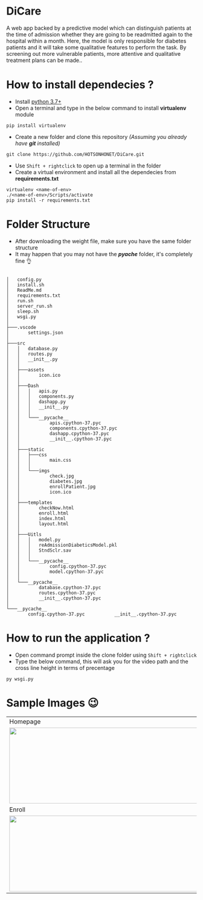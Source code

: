 # DiCare

A web app backed by a predictive model which can distinguish patients at the time of admission whether they are going to be readmitted again to the hospital within a month. Here, the model is only responsible for diabetes patients and it will take some qualitative features to perform the task. By screening out more vulnerable patients, more attentive and qualitative treatment plans can be made..


# How to install dependecies ?

* Install [python 3.7+](https://www.python.org/downloads/release/python-378/)
* Open a terminal and type in the below command to install **virtualenv** module
~~~
pip install virtualenv
~~~

* Create a new folder and clone this repository *(Assuming you already have **git** installed)*
~~~
git clone https://github.com/HOTSONHONET/DiCare.git
~~~

* Use `Shift + rightclick` to open up a terminal in the folder
* Create a virtual environment and install all the dependecies from **requirements.txt**
~~~
virtualenv <name-of-env>
./<name-of-env>/Scripts/activate
pip install -r requirements.txt
~~~


# Folder Structure
* After downloading the weight file, make sure you have the same folder structure
* It may happen that you may not have the *__pyache__* folder, it's completely fine 👌
~~~

│   config.py
│   install.sh
│   ReadMe.md
│   requirements.txt
│   run.sh
│   server_run.sh
│   sleep.sh
│   wsgi.py
│
├───.vscode
│       settings.json
│
├───src
│   │   database.py
│   │   routes.py
│   │   __init__.py
│   │
│   ├───assets
│   │       icon.ico
│   │
│   ├───Dash
│   │   │   apis.py
│   │   │   components.py
│   │   │   dashapp.py
│   │   │   __init__.py
│   │   │
│   │   └───__pycache__
│   │           apis.cpython-37.pyc
│   │           components.cpython-37.pyc
│   │           dashapp.cpython-37.pyc
│   │           __init__.cpython-37.pyc
│   │
│   ├───static
│   │   ├───css
│   │   │       main.css
│   │   │
│   │   └───imgs
│   │           check.jpg
│   │           diabetes.jpg
│   │           enrollPatient.jpg
│   │           icon.ico
│   │
│   ├───templates
│   │       checkNow.html
│   │       enroll.html
│   │       index.html
│   │       layout.html
│   │
│   ├───Uitls
│   │   │   model.py
│   │   │   reAdmissionDiabeticsModel.pkl
│   │   │   StndSclr.sav
│   │   │
│   │   └───__pycache__
│   │           config.cpython-37.pyc
│   │           model.cpython-37.pyc
│   │
│   └───__pycache__
│           database.cpython-37.pyc
│           routes.cpython-37.pyc
│           __init__.cpython-37.pyc
│
└───__pycache__
        config.cpython-37.pyc           __init__.cpython-37.pyc
~~~


# How to run the application ?
* Open command prompt inside the clone folder using `Shift + rightclick`
* Type the below command, this will ask you for the video path and the cross line height in terms of precentage
~~~
py wsgi.py
~~~


# Sample Images 😉
<table>
  <tr>
    <td>Homepage</td>
     <td>Readmission Check</td>
  </tr>
  <tr>
    <td><img src="https://user-images.githubusercontent.com/56304060/114261767-13eb6600-99fa-11eb-99b0-c3eda4d3e447.png" width=500 height=200></td>
    <td><img src="https://user-images.githubusercontent.com/56304060/114261769-151c9300-99fa-11eb-82a6-0ada52ea4bf9.png" width=500 height=200></td>
  </tr>
  <tr>
    <td>Enroll</td>
    <td>Dashboard</td>     
  </tr>
  <tr>
    <td><img src="https://user-images.githubusercontent.com/56304060/114261766-12ba3900-99fa-11eb-9549-da8f9cb2215d.png" width=500 height=200></td>
    <td><img src="https://user-images.githubusercontent.com/56304060/114261764-11890c00-99fa-11eb-87eb-b96f1da742d5.png" width=500 height=200></td>    
  </tr>
 </table>
